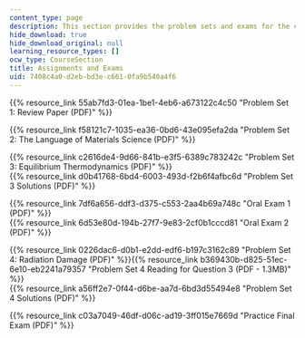 ```yaml
---
content_type: page
description: This section provides the problem sets and exams for the course.
hide_download: true
hide_download_original: null
learning_resource_types: []
ocw_type: CourseSection
title: Assignments and Exams
uid: 7408c4a0-d2eb-bd3e-c661-0fa9b540a4f6
---
```


{{% resource_link 55ab7fd3-01ea-1be1-4eb6-a673122c4c50 "Problem Set 1: Review Paper (PDF)" %}}

{{% resource_link f58121c7-1035-ea36-0bd6-43e095efa2da "Problem Set 2: The Language of Materials Science (PDF)" %}}

{{% resource_link c2616de4-9d66-841b-e3f5-6389c783242c "Problem Set 3: Equilibrium Thermodynamics (PDF)" %}}  
{{% resource_link d0b41768-6bd4-6003-493d-f2b6f4afbc6d "Problem Set 3 Solutions (PDF)" %}}

{{% resource_link 7df6a656-ddf3-d375-c553-2aa4b69a748c "Oral Exam 1 (PDF)" %}}  
{{% resource_link 6d53e80d-194b-27f7-9e83-2cf0b1cccd81 "Oral Exam 2 (PDF)" %}}

 {{% resource_link 0226dac6-d0b1-e2dd-edf6-b197c3162c89 "Problem Set 4: Radiation Damage (PDF)" %}}{{% resource_link b369430b-d825-51ec-6e10-eb2241a79357 "Problem Set 4 Reading for Question 3 (PDF - 1.3MB)" %}}  
{{% resource_link a56ff2e7-0f44-d6be-aa7d-6bd3d55494e8 "Problem Set 4 Solutions (PDF)" %}}

{{% resource_link c03a7049-46df-d06c-ad19-3ff015e7669d "Practice Final Exam (PDF)" %}}